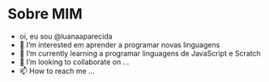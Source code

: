 # Sobre MIM
- oi, eu sou @luanaaparecida
- 👀 I’m interested  em  aprender a programar novas linguagens 
- 🌱 I’m currently learning a programar linguagens de JavaScript e Scratch
- 💞️ I’m looking to collaborate on ...
- 📫 How to reach me ...

<!---
luanaaparecida/luanaaparecida is a ✨ special ✨ repository because its `README.md` (this file) appears on your GitHub profile.
You can click the Preview link to take a look at your changes.
--->
